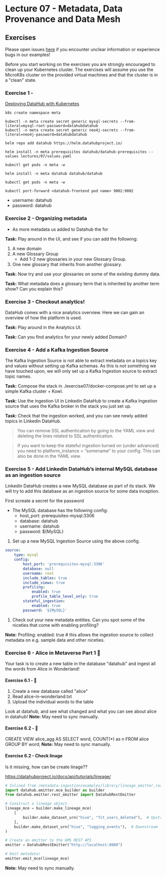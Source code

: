 # Lecture 07 - Metadata, Data Provenance and Data Mesh

## Exercises

Please open issues [here](https://github.com/jakobhviid/BigDataCourseExercises/issues) if you encounter unclear information or experience bugs in our examples!

Before you start working on the exercises you are strongly encouraged to clean up your Kubernetes cluster. The exercises will assume you use the MicroK8s cluster on the provided virtual machines and that the cluster is in a "clean" state.

### Exercise 1 - 

[Deploying DataHub with Kubernetes](https://datahubproject.io/docs/deploy/kubernetes/)

```
k8s create namespace meta
```

```
kubectl -n meta create secret generic mysql-secrets --from-literal=mysql-root-password=datahubdatahub
kubectl -n meta create secret generic neo4j-secrets --from-literal=neo4j-password=datahubdatahub
```

```
helm repo add datahub https://helm.datahubproject.io/
```

```
helm install -n meta prerequisites datahub/datahub-prerequisites --values lectures/07/values.yaml
```

```
kubectl get pods -n meta -w  
```

```
helm install -n meta datahub datahub/datahub
```

```
kubectl get pods -n meta -w  
```

```
kubectl port-forward <datahub-frontend pod name> 9002:9002
```

- username: datahub
- password: datahub



### Exercise 2 - Organizing metadata


- As more metadata us added to Datahub the for



**Task:** Play around in the UI, and see if you can add the following: 
1. A new domain
1. A new Glossary Group
    - Add 1-2 new glossaries in your new Glossary Group.
1. One new glossary that inherits from another glossary.

**Task:** Now try and use your glossaries on some of the existing dummy data.

**Task:** What metadata does a glossary term that is inherited by another term show? Can you explain this?

### Exercise 3 - Checkout analytics!
DataHub comes with a nice analytics overview. Here we can gain an overview of how the platform is used.

**Task:** Play around in the Analytics UI.

**Task:** Can you find analytics for your newly added Domain?


### Exercise 4 - Add a Kafka Ingestion Source

The Kafka Ingestion Source is not able to extract metadata on a topics key and values without setting up Kafka schemas. As this is not something we have touched upon, we will only set up a Kafka Ingestion source to extract topic names.

**Task:** Compose the stack in ./exercise07/docker-compose.yml to set up a simple Kafka cluster + Kowl. 

**Task:** Use the ingestion UI in Linkedin DataHub to create a Kafka Ingestion source that uses the Kafka
broker in the stack you just set up.

**Task:** Check that the ingestion worked, and you can see newly added topics in Linkedin DataHub.

>You can remove SSL authentication by going to the YAML view and deleting the lines related to SSL authentication.

> If you want to keep the stateful ingestion turned on (under advanced) you need to platform_instance = “somename” to your config. This can also be done in the YAML view.


### Exercise 5 - Add Linkedin DataHub’s internal MySQL database as an ingestion source
Linkedin DataHub creates a new MySQL database as part of its stack. We will try to add this database as an ingestion source for some data inception.



First screate a secret for the password



- The MySQL database has the following config:
    - host_port: prerequisites-mysql:3306
    - database: datahub
    - username: datahub
    - password: ${MySQL}


1. Set up a new MySQL Ingestion Source using the above config.

```yaml
source:
    type: mysql
    config:
        host_port: 'prerequisites-mysql:3306'
        database: null
        username: root
        include_tables: true
        include_views: true
        profiling:
            enabled: true
            profile_table_level_only: true
        stateful_ingestion:
            enabled: true
        password: '${MySQL}'
```

1. Check out your new metadata entities. Can you spot some of the niceties that come with enabling profiling?

**Note:** Profiling: enabled: true # this allows the ingestion source to collect metadata on e.g. sample data and other niceties.


### Exercise 6 - Alice in Metaverse Part 1 👸
Your task is to create a new table in the database "datahub" and ingest all the words from Alice in Wonderland!

#### Exercise 6.1 - 👸
1. Create a new database called "alice"
1. Read alice-in-wonderland.txt
1. Upload the individual words to the table

Look at datahub, and see what changed and what you can see about alice in datahub!
**Note:** May need to sync manually.

#### Exercise 6.2 - 👸

CREATE VIEW alice_agg AS SELECT word, COUNT(*) as n FROM alice GROUP BY word;
**Note:** May need to sync manually.

#### Exercise 6.2 - Check linage

Is it missing, how can be create linage??

https://datahubproject.io/docs/api/tutorials/lineage/


```python
# Inlined from /metadata-ingestion/examples/library/lineage_emitter_rest.py
import datahub.emitter.mce_builder as builder
from datahub.emitter.rest_emitter import DatahubRestEmitter

# Construct a lineage object.
lineage_mce = builder.make_lineage_mce(
    [
        builder.make_dataset_urn("hive", "fct_users_deleted"),  # Upstream
    ],
    builder.make_dataset_urn("hive", "logging_events"),  # Downstream
)

# Create an emitter to the GMS REST API.
emitter = DatahubRestEmitter("http://localhost:8080")

# Emit metadata!
emitter.emit_mce(lineage_mce)
```


**Note:** May need to sync manually.